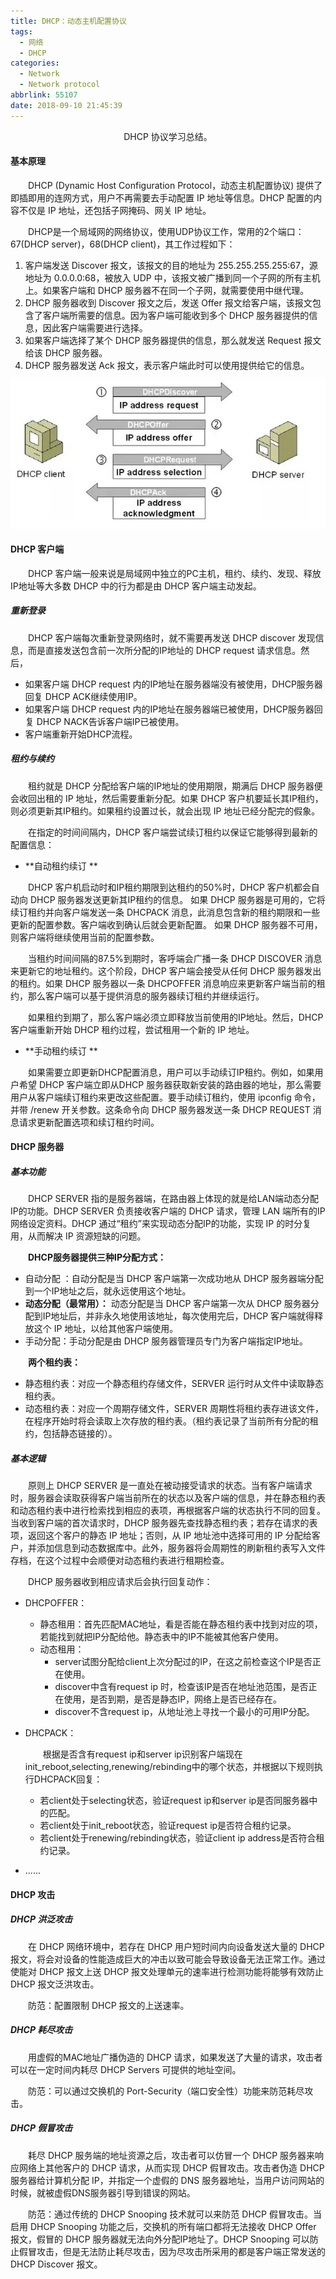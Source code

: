 ```yaml
---
title: DHCP：动态主机配置协议
tags:
  - 网络
  - DHCP
categories: 
  - Network
  - Network protocol
abbrlink: 55107
date: 2018-09-10 21:45:39
---
```




<center>DHCP 协议学习总结。</center>

<!--more-->

#### 基本原理

　　DHCP (Dynamic Host Configuration Protocol，动态主机配置协议) 提供了即插即用的连网方式，用户不再需要去手动配置 IP 地址等信息。DHCP 配置的内容不仅是 IP 地址，还包括子网掩码、网关 IP 地址。

　　DHCP是一个局域网的网络协议，使用UDP协议工作，常用的2个端口：67(DHCP server)，68(DHCP client)，其工作过程如下：

1. 客户端发送 Discover 报文，该报文的目的地址为 255.255.255.255:67，源地址为 0.0.0.0:68，被放入 UDP 中，该报文被广播到同一个子网的所有主机上。如果客户端和 DHCP 服务器不在同一个子网，就需要使用中继代理。
2. DHCP 服务器收到 Discover 报文之后，发送 Offer 报文给客户端，该报文包含了客户端所需要的信息。因为客户端可能收到多个 DHCP 服务器提供的信息，因此客户端需要进行选择。
3. 如果客户端选择了某个 DHCP 服务器提供的信息，那么就发送 Request 报文给该 DHCP 服务器。
4. DHCP 服务器发送 Ack 报文，表示客户端此时可以使用提供给它的信息。

![](https://github.com/CyC2018/CS-Notes/raw/master/pics/bf16c541-0717-473b-b75d-4115864f4fbf.jpg)

#### DHCP 客户端

　　DHCP 客户端一般来说是局域网中独立的PC主机，租约、续约、发现、释放IP地址等大多数 DHCP 中的行为都是由 DHCP 客户端主动发起。

##### 重新登录

　　DHCP 客户端每次重新登录网络时，就不需要再发送 DHCP discover 发现信息，而是直接发送包含前一次所分配的IP地址的 DHCP request 请求信息。然后，

- 如果客户端 DHCP request 内的IP地址在服务器端没有被使用，DHCP服务器回复 DHCP ACK继续使用IP。
- 如果客户端 DHCP request 内的IP地址在服务器端已被使用，DHCP服务器回复 DHCP NACK告诉客户端IP已被使用。
- 客户端重新开始DHCP流程。

##### 租约与续约

　　租约就是 DHCP 分配给客户端的IP地址的使用期限，期满后 DHCP 服务器便会收回出租的 IP 地址，然后需要重新分配。如果 DHCP 客户机要延长其IP租约，则必须更新其IP租约。如果租约设置过长，就会出现 IP 地址已经分配完的假象。 

　　在指定的时间间隔内，DHCP 客户端尝试续订租约以保证它能够得到最新的配置信息：

- **自动租约续订 **

　　DHCP 客户机启动时和IP租约期限到达租约的50%时，DHCP 客户机都会自动向 DHCP 服务器发送更新其IP租约的信息。 如果 DHCP 服务器是可用的，它将续订租约并向客户端发送一条 DHCPACK 消息，此消息包含新的租约期限和一些更新的配置参数。客户端收到确认后就会更新配置。 如果 DHCP 服务器不可用，则客户端将继续使用当前的配置参数。 

　　当租约时间间隔的87.5%到期时，客呼端会广播一条 DHCP DISCOVER 消息来更新它的地址租约。这个阶段，DHCP 客户端会接受从任何 DHCP 服务器发出的租约。如果 DHCP 服务器以一条 DHCPOFFER 消息响应来更新客户端当前的租约，那么客户端可以基于提供消息的服务器续订租约并继续运行。 

　　如果租约到期了，那么客户端必须立即释放当前使用的IP地址。然后，DHCP 客户端重新开始 DHCP 租约过程，尝试租用一个新的 IP 地址。  

- **手动租约续订 **

　　如果需要立即更新DHCP配置消息，用户可以手动续订IP租约。例如，如果用户希望 DHCP 客户端立即从DHCP 服务器获取新安装的路由器的地址，那么需要用户从客户端续订租约来更改这些配置。要手动续订租约，使用 ipconfig 命令，并带 /renew 开关参数。这条命令向 DHCP 服务器发送一条 DHCP REQUEST 消息请求更新配置选项和续订租约时间。

#### DHCP 服务器

##### 基本功能

　　DHCP SERVER 指的是服务器端，在路由器上体现的就是给LAN端动态分配IP的功能。DHCP SERVER 负责接收客户端的 DHCP 请求，管理 LAN 端所有的IP网络设定资料。DHCP 通过“租约”来实现动态分配IP的功能，实现 IP 的时分复用，从而解决 IP 资源短缺的问题。

　　**DHCP服务器提供三种IP分配方式：**

- 自动分配 ：自动分配是当 DHCP 客户端第一次成功地从 DHCP 服务器端分配到一个IP地址之后，就永远使用这个地址。
- **动态分配（最常用）：** 动态分配是当 DHCP 客户端第一次从 DHCP 服务器分配到IP地址后，并非永久地使用该地址，每次使用完后，DHCP 客户端就得释放这个 IP 地址，以给其他客户端使用。
- 手动分配：手动分配是由 DHCP 服务器管理员专门为客户端指定IP地址。

　　**两个租约表：**

- 静态租约表：对应一个静态租约存储文件，SERVER 运行时从文件中读取静态租约表。
- 动态租约表：对应一个周期存储文件，SERVER 周期性将租约表存进该文件，在程序开始时将会读取上次存放的租约表。（租约表记录了当前所有分配的租约，包括静态链接的）。

##### 基本逻辑

　　原则上 DHCP SERVER 是一直处在被动接受请求的状态。当有客户端请求时，服务器会读取获得客户端当前所在的状态以及客户端的信息，并在静态租约表和动态租约表中进行检索找到相应的表项，再根据客户端的状态执行不同的回复。当收到客户端的首次请求时，DHCP 服务器先查找静态租约表；若存在请求的表项，返回这个客户的静态 IP 地址；否则，从 IP 地址池中选择可用的 IP 分配给客户，并添加信息到动态数据库中。此外，服务器将会周期性的刷新租约表写入文件存档，在这个过程中会顺便对动态租约表进行租期检查。

　　DHCP 服务器收到相应请求后会执行回复动作：

- DHCPOFFER：

  - 静态租用：首先匹配MAC地址，看是否能在静态租约表中找到对应的项，若能找到就把IP分配给他。静态表中的IP不能被其他客户使用。
  - 动态租用：
    - server试图分配给client上次分配过的IP，在这之前检查这个IP是否正在使用。
    - discover中含有request ip 时，检查该IP是否在地址池范围，是否正在使用，是否到期，是否是静态IP，网络上是否已经存在。
    - discover不含request ip，从地址池上寻找一个最小的可用IP分配。

- DHCPACK：

  　　根据是否含有request ip和server ip识别客户端现在init_reboot,selecting,renewing/rebinding中的哪个状态，并根据以下规则执行DHCPACK回复：

  - 若client处于selecting状态，验证request ip和server ip是否同服务器中的匹配。
  - 若client处于init_reboot状态，验证request ip是否符合租约记录。
  - 若client处于renewing/rebinding状态，验证client ip address是否符合租约记录。

- ......

#### DHCP 攻击

##### DHCP 洪泛攻击

　　在 DHCP 网络环境中，若存在 DHCP 用户短时间内向设备发送大量的 DHCP 报文，将会对设备的性能造成巨大的冲击以致可能会导致设备无法正常工作。通过使能对 DHCP 报文上送 DHCP 报文处理单元的速率进行检测功能将能够有效防止 DHCP 报文泛洪攻击。

　　防范：配置限制 DHCP 报文的上送速率。

##### DHCP 耗尽攻击

　　用虚假的MAC地址广播伪造的 DHCP 请求，如果发送了大量的请求，攻击者可以在一定时间内耗尽 DHCP Servers 可提供的地址空间。

　　防范：可以通过交换机的 Port-Security（端口安全性）功能来防范耗尽攻击。

##### DHCP 假冒攻击

　　耗尽 DHCP 服务端的地址资源之后，攻击者可以仿冒一个 DHCP 服务器来响应网络上其他客户的 DHCP 请求，从而实现 DHCP 假冒攻击。攻击者伪造 DHCP 服务器给计算机分配 IP，并指定一个虚假的 DNS 服务器地址，当用户访问网站的时候，就被虚假DNS服务器引导到错误的网站。

　　防范：通过传统的 DHCP Snooping 技术就可以来防范 DHCP 假冒攻击。当启用 DHCP Snooping 功能之后，交换机的所有端口都将无法接收 DHCP Offer 报文，假冒的 DHCP 服务器就无法向外分配IP地址了。DHCP Snooping 可以防止假冒攻击，但是无法防止耗尽攻击，因为尽攻击所采用的都是客户端正常发送的 DHCP Discover 报文。